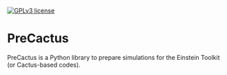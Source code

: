 [![GPLv3
license](https://img.shields.io/badge/License-GPLv3-blue.svg)](http://perso.crans.org/besson/LICENSE.html)

# PreCactus

PreCactus is a Python library to prepare simulations for the Einstein Toolkit
(or Cactus-based codes).

